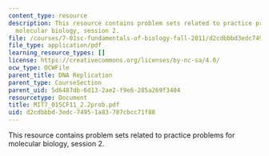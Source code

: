 ```yaml
---
content_type: resource
description: This resource contains problem sets related to practice problems for
  molecular biology, session 2.
file: /courses/7-01sc-fundamentals-of-biology-fall-2011/d2cdbbbd3edc74951a83787cbcc71f88_MIT7_01SCF11_2.2prob.pdf
file_type: application/pdf
learning_resource_types: []
license: https://creativecommons.org/licenses/by-nc-sa/4.0/
ocw_type: OCWFile
parent_title: DNA Replication
parent_type: CourseSection
parent_uid: 5d6487db-6d13-2ae2-f9e6-285a269f3404
resourcetype: Document
title: MIT7_01SCF11_2.2prob.pdf
uid: d2cdbbbd-3edc-7495-1a83-787cbcc71f88
---
```

This resource contains problem sets related to practice problems for molecular biology, session 2.